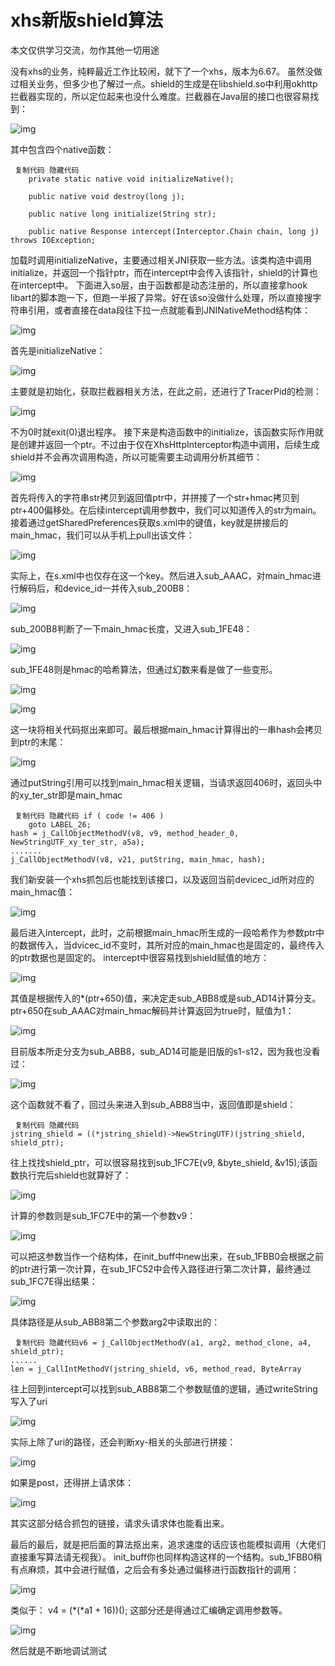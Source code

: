 # xhs新版shield算法

本文仅供学习交流，勿作其他一切用途

没有xhs的业务，纯粹最近工作比较闲，就下了一个xhs，版本为6.67。
虽然没做过相关业务，但多少也了解过一点。shield的生成是在libshield.so中利用okhttp拦截器实现的，所以定位起来也没什么难度。拦截器在Java层的接口也很容易找到：

![img](images/020807mjvvzahhp4hv90h8.png)



其中包含四个native函数：

```
 复制代码 隐藏代码
    private static native void initializeNative();

    public native void destroy(long j);

    public native long initialize(String str);

    public native Response intercept(Interceptor.Chain chain, long j) throws IOException;
```

加载时调用initializeNative，主要通过相关JNI获取一些方法。该类构造中调用initialize，并返回一个指针ptr，而在intercept中会传入该指针，shield的计算也在intercept中。
下面进入so层，由于函数都是动态注册的，所以直接拿hook libart的脚本跑一下，但跑一半报了异常。好在该so没做什么处理，所以直接搜字符串引用，或者直接在data段往下拉一点就能看到JNINativeMethod结构体：

![img](images/020810gjt9iimt9j1cjigc.jpg)



首先是initializeNative：

![img](images/020813vjjft9fhahvfu2pp.png)



主要就是初始化，获取拦截器相关方法，在此之前，还进行了TracerPid的检测：

![img](images/020816y1h81q44f4rqtq7n.png)



不为0时就exit(0)退出程序。
接下来是构造函数中的initialize，该函数实际作用就是创建并返回一个ptr。不过由于仅在XhsHttpInterceptor构造中调用，后续生成shield并不会再次调用构造，所以可能需要主动调用分析其细节：

![img](images/020818f8fqdq2fzag2qg8i.png)



首先将传入的字符串str拷贝到返回值ptr中，并拼接了一个str+hmac拷贝到ptr+400偏移处。在后续intercept调用参数中，我们可以知道传入的str为main。接着通过getSharedPreferences获取s.xml中的键值，key就是拼接后的main_hmac，我们可以从手机上pull出该文件：

![img](images/020723g03mn5ymmyqe0y4q.png)



实际上，在s.xml中也仅存在这一个key。然后进入sub_AAAC，对main_hmac进行解码后，和device_id一并传入sub_200B8：

![img](images/020726yqwqqo0wqmvsztvj.png)



sub_200B8判断了一下main_hmac长度，又进入sub_1FE48：

![img](images/020728becg3rreh5grrp3s.png)



sub_1FE48则是hmac的哈希算法，但通过幻数来看是做了一些变形。

![img](images/020731fwx6ng5xgzxsphnn.png)



![img](images/020734dy8r22582bcq25hl.png)



这一块将相关代码抠出来即可。最后根据main_hmac计算得出的一串hash会拷贝到ptr的末尾：

![img](images/020737omupznmuujspgerr.png)



通过putString引用可以找到main_hmac相关逻辑，当请求返回406时，返回头中的xy_ter_str即是main_hmac

```
 复制代码 隐藏代码 if ( code != 406 )
    goto LABEL_26;
hash = j_CallObjectMethodV(v8, v9, method_header_0, NewStringUTF_xy_ter_str, a5a);
.......
j_CallObjectMethodV(v8, v21, putString, main_hmac, hash);
```

我们新安装一个xhs抓包后也能找到该接口，以及返回当前devicec_id所对应的main_hmac值：

![img](images/020739hvx7qq9qwqqxmtg6.png)



最后进入intercept，此时，之前根据main_hmac所生成的一段哈希作为参数ptr中的数据传入，当dvicec_id不变时，其所对应的main_hmac也是固定的，最终传入的ptr数据也是固定的。
intercept中很容易找到shield赋值的地方：

![img](images/020741vawz11db0ffa1aq7.png)



其值是根据传入的*(ptr+650)值，来决定走sub_ABB8或是sub_AD14计算分支。ptr+650在sub_AAAC对main_hmac解码并计算返回为true时，赋值为1：

![img](images/020743hx3xwshh1sfxblpm.png)



目前版本所走分支为sub_ABB8，sub_AD14可能是旧版的s1-s12，因为我也没看过：

![img](images/020748cagyuzh1jhrshjus.png)



这个函数就不看了，回过头来进入到sub_ABB8当中，返回值即是shield：

```
 复制代码 隐藏代码
jstring_shield = ((*jstring_shield)->NewStringUTF)(jstring_shield, shield_ptr);
```

往上找找shield_ptr，可以很容易找到sub_1FC7E(v9, &byte_shield, &v15);该函数执行完后shield也就算好了：

![img](images/020750u7hanl5bsx050xzb.png)



计算的参数则是sub_1FC7E中的第一个参数v9：

![img](images/020753jpygayqapqckygpz.png)



可以把这参数当作一个结构体，在init_buff中new出来，在sub_1FBB0会根据之前的ptr进行第一次计算，在sub_1FC52中会传入路径进行第二次计算，最终通过sub_1FC7E得出结果：

![img](images/020755v040lzohmanih4zu.png)



具体路径是从sub_ABB8第二个参数arg2中读取出的：

```
 复制代码 隐藏代码v6 = j_CallObjectMethodV(a1, arg2, method_clone, a4, shield_ptr);
......
len = j_CallIntMethodV(jstring_shield, v6, method_read, ByteArray
```

往上回到intercept可以找到sub_ABB8第二个参数赋值的逻辑，通过writeString写入了uri

![img](images/022656ud9gehwk9g33ygby.png)



实际上除了uri的路径，还会判断xy-相关的头部进行拼接：

![img](images/020757ecixa7h4hqewhnmk.png)



如果是post，还得拼上请求体：

![img](images/020759rzqutuwmo6wuuqe2.png)



其实这部分结合抓包的链接，请求头请求体也能看出来。

最后的最后，就是把后面的算法抠出来，追求速度的话应该也能模拟调用（大佬们直接重写算法请无视我）。
init_buff你也同样构造这样的一个结构。sub_1FBB0稍有点麻烦，其中会进行赋值，之后会有多处通过偏移进行函数指针的调用：

![img](images/020801h0v8mv2dktxmaad0.png)



类似于：
v4 = (*(*a1 + 16))();
这部分还是得通过汇编确定调用参数等。

![img](images/020805md2hrmfdw6ghfgdh.png)


然后就是不断地调试测试